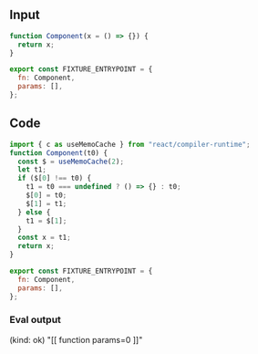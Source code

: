 
## Input

```javascript
function Component(x = () => {}) {
  return x;
}

export const FIXTURE_ENTRYPOINT = {
  fn: Component,
  params: [],
};

```

## Code

```javascript
import { c as useMemoCache } from "react/compiler-runtime";
function Component(t0) {
  const $ = useMemoCache(2);
  let t1;
  if ($[0] !== t0) {
    t1 = t0 === undefined ? () => {} : t0;
    $[0] = t0;
    $[1] = t1;
  } else {
    t1 = $[1];
  }
  const x = t1;
  return x;
}

export const FIXTURE_ENTRYPOINT = {
  fn: Component,
  params: [],
};

```
      
### Eval output
(kind: ok) "[[ function params=0 ]]"